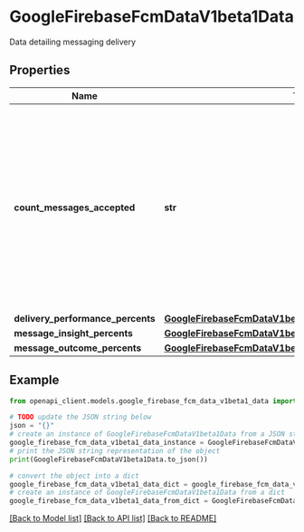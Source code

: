 # GoogleFirebaseFcmDataV1beta1Data

Data detailing messaging delivery

## Properties

Name | Type | Description | Notes
------------ | ------------- | ------------- | -------------
**count_messages_accepted** | **str** | Count of messages accepted by FCM intended to Android devices. The targeted device must have opted in to the collection of usage and diagnostic information. | [optional] 
**delivery_performance_percents** | [**GoogleFirebaseFcmDataV1beta1DeliveryPerformancePercents**](GoogleFirebaseFcmDataV1beta1DeliveryPerformancePercents.md) |  | [optional] 
**message_insight_percents** | [**GoogleFirebaseFcmDataV1beta1MessageInsightPercents**](GoogleFirebaseFcmDataV1beta1MessageInsightPercents.md) |  | [optional] 
**message_outcome_percents** | [**GoogleFirebaseFcmDataV1beta1MessageOutcomePercents**](GoogleFirebaseFcmDataV1beta1MessageOutcomePercents.md) |  | [optional] 

## Example

```python
from openapi_client.models.google_firebase_fcm_data_v1beta1_data import GoogleFirebaseFcmDataV1beta1Data

# TODO update the JSON string below
json = "{}"
# create an instance of GoogleFirebaseFcmDataV1beta1Data from a JSON string
google_firebase_fcm_data_v1beta1_data_instance = GoogleFirebaseFcmDataV1beta1Data.from_json(json)
# print the JSON string representation of the object
print(GoogleFirebaseFcmDataV1beta1Data.to_json())

# convert the object into a dict
google_firebase_fcm_data_v1beta1_data_dict = google_firebase_fcm_data_v1beta1_data_instance.to_dict()
# create an instance of GoogleFirebaseFcmDataV1beta1Data from a dict
google_firebase_fcm_data_v1beta1_data_from_dict = GoogleFirebaseFcmDataV1beta1Data.from_dict(google_firebase_fcm_data_v1beta1_data_dict)
```
[[Back to Model list]](../README.md#documentation-for-models) [[Back to API list]](../README.md#documentation-for-api-endpoints) [[Back to README]](../README.md)


